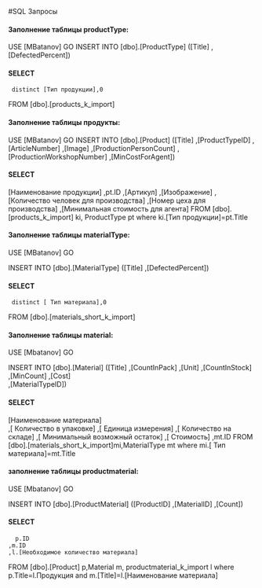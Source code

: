 #SQL Запросы 
 #### Заполнение таблицы productType:

USE [MBatanov]
GO
INSERT INTO [dbo].[ProductType]
           ([Title]
           ,[DefectedPercent])
 ####   SELECT 
     distinct [Тип продукции],0
  FROM [dbo].[products_k_import]
 #### Заполнение таблицы продукты:
  USE [MBatanov]
GO
INSERT INTO [dbo].[Product]
           ([Title]
           ,[ProductTypeID]
           ,[ArticleNumber]
           ,[Image]
           ,[ProductionPersonCount]
           ,[ProductionWorkshopNumber]
           ,[MinCostForAgent])
   ####  SELECT 
   [Наименование продукции]
       ,pt.ID
	  ,[Артикул]
      ,[Изображение]
      ,[Количество человек для производства]
      ,[Номер цеха для производства]
	  ,[Минимальная стоимость для агента]
  FROM [dbo].[products_k_import] ki, ProductType pt
  where ki.[Тип продукции]=pt.Title
#### Заполнение таблицы materialType:
USE [MBatanov]
GO

INSERT INTO [dbo].[MaterialType]
           ([Title]
           ,[DefectedPercent])
 ####  SELECT
     distinct [ Тип материала],0
     
  FROM [dbo].[materials_short_k_import]
#### Заполнение таблицы material:  

USE [Mbatanov]
GO

INSERT INTO [dbo].[Material]
           ([Title]
           ,[CountInPack]
           ,[Unit]
           ,[CountInStock]
           ,[MinCount]
           ,[Cost]     
           ,[MaterialTypeID])
#### SELECT 
[Наименование материала]  
      ,[ Количество в упаковке]
      ,[ Единица измерения]
      ,[ Количество на складе]
      ,[ Минимальный возможный остаток]
      ,[ Стоимость]
	  ,mt.ID
  FROM [dbo].[materials_short_k_import]mi,MaterialType mt
  where mi.[ Тип материала]=mt.Title
#### заполнение таблицы productmaterial:  
USE [Mbatanov]
GO

INSERT INTO [dbo].[ProductMaterial]
           ([ProductID]
           ,[MaterialID]
           ,[Count])
 #### SELECT 
      p.ID
	,m.ID
	,l.[Необходимое количество материала]
      
  FROM [dbo].[Product] p,Material m, productmaterial_k_import l
  where p.Title=l.Продукция and m.[Title]=l.[Наименование материала]
